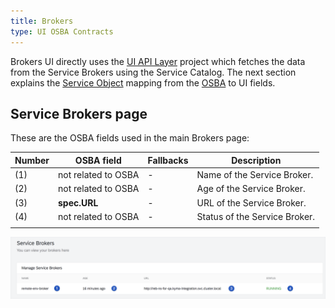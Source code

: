 ```yaml
---
title: Brokers
type: UI OSBA Contracts
---
```


Brokers UI directly uses the [UI API Layer](https://github.com/kyma-project/kyma/tree/master/components/ui-api-layer) project which fetches the data from the Service Brokers using the Service Catalog. The next section explains the [Service Object](https://github.com/openservicebrokerapi/servicebroker/blob/v2.13/spec.md#catalog-management) mapping from the [OSBA](https://openservicebrokerapi.org/) to UI fields.

## Service Brokers page

These are the OSBA fields used in the main Brokers page:

| Number | OSBA field                | Fallbacks            | Description                                                                  |
| ------ | ------------------------- | -------------------- | ---------------------------------------------------------------------------- |
| (1)    | not related to OSBA       | -                    | Name of the Service Broker.                                                  |
| (2)    | not related to OSBA       | -                    | Age of the Service Broker.                                                   |
| (3)    | **spec.URL**              | -                    | URL of the Service Broker.                                     |
| (4)    | not related to OSBA       | -                    | Status of the Service Broker.                                                |
|        |

![alt text](assets/service-brokers.png 'Service Brokers')
